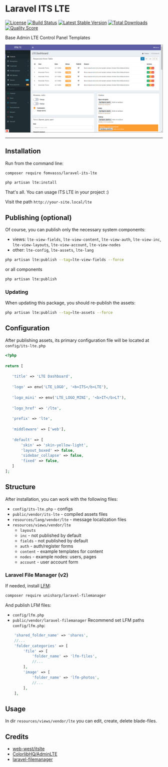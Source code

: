# Laravel ITS LTE

[![License](https://img.shields.io/packagist/l/fomvasss/laravel-its-lte.svg?style=for-the-badge)](https://packagist.org/packages/fomvasss/laravel-its-lte)
[![Build Status](https://img.shields.io/github/stars/fomvasss/laravel-its-lte.svg?style=for-the-badge)](https://github.com/fomvasss/laravel-its-lte)
[![Latest Stable Version](https://img.shields.io/packagist/v/fomvasss/laravel-its-lte.svg?style=for-the-badge)](https://packagist.org/packages/fomvasss/laravel-its-lte)
[![Total Downloads](https://img.shields.io/packagist/dt/fomvasss/laravel-its-lte.svg?style=for-the-badge)](https://packagist.org/packages/fomvasss/laravel-its-lte)
[![Quality Score](https://img.shields.io/scrutinizer/g/fomvasss/laravel-its-lte.svg?style=for-the-badge)](https://scrutinizer-ci.com/g/fomvasss/laravel-its-lte)

Base Admin LTE Control Panel Templates

![screenshot](public/img/screen.png)

----------

## Installation

Run from the command line:

```bash
composer require fomvasss/laravel-its-lte
```

```bash
php artisan lte:install
```

That's all. You can usage ITS LTE in your project :) 

Visit the path `http://your-site.local/lte` 


## Publishing (optional)
Of course, you can publish only the necessary system components:
- views:
`lte-view-fields`, `lte-view-content`, `lte-view-auth`, `lte-view-inc`, `lte-view-layouts`, `lte-view-account`, `lte-view-nodes`
- other:
`lte-config`, `lte-assets`, `lte-lang`

```bash
php artisan lte:publish --tag=lte-view-fields --force
```
or all components
```bash
php artisan lte:publish
```

### Updating 
When updating this package, you should re-publish the assets:
```bash
php artisan lte:publish --tag=lte-assets --force
```

## Configuration
After publishing assets, its primary configuration file will be located at `config/its-lte.php`
```php
<?php

return [

   'title' => 'LTE Dashboard',
   
   'logo' => env('LTE_LOGO', '<b>ITS</b>LTE'),

   'logo_mini' => env('LTE_LOGO_MINI', '<b>IT</b>LT'),

   'logo_href' => '/lte',

   'prefix' => 'lte',

   'middleware' => ['web'],

   'default' => [
	   'skin' => 'skin-yellow-light',
	   'layout_boxed' => false,
	   'sidebar_collapse' => false,
	   'fixed' => false,
   ]
];
```

## Structure

After installation, you can work with the following files:

- `config/its-lte.php` - configs
- `public/vendor/its-lte` - compiled assets files
- `resources/lang/vendor/lte` - message localization files
- `resources/views/vendor/lte`
    - `layouts`
    - `inc` - not published by default
    - `fields` - not published by default
    - `auth` - auth/register forms
    - `content` - example templates for content
    - `nodes` - example nodes: users, pages
    - `account` - user account form

### Laravel File Manager (v2)   
If needed, install [LFM](https://github.com/UniSharp/laravel-filemanager):

```bash
composer require unisharp/laravel-filemanager
```

And publish LFM files:
- `config/lfm.php`
- `public/vendor/laravel-filemanager`
Recommend set LFM paths `config/lfm.php`:
```php
    'shared_folder_name' => 'shares',
    //...
    'folder_categories' => [
        'file' => [
            'folder_name' => 'lfm-files',
            //...
        ],
        'image' => [
            'folder_name' => 'lfm-photos',
            //...
        ],      
    ],
```

## Usage

In dir `resources/views/vendor/lte` you can edit, create, delete blade-files.

## Credits
- [web-west/itslte](https://github.com/web-west/itslte)
- [ColorlibHQ/AdminLTE](https://github.com/ColorlibHQ/AdminLTE)
- [laravel-filemanager](https://unisharp.github.io/laravel-filemanager/)
